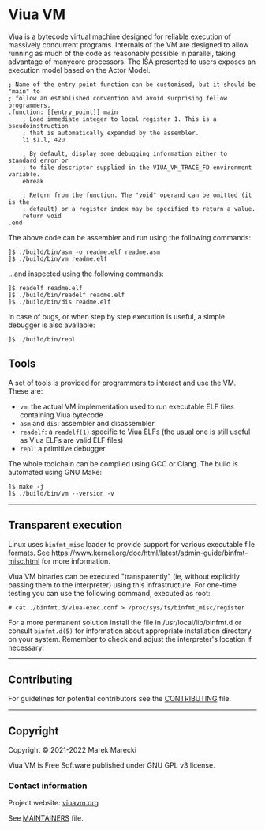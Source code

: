# Viua VM

Viua is a bytecode virtual machine designed for reliable execution of massively
concurrent programs. Internals of the VM are designed to allow running as much
of the code as reasonably possible in parallel, taking advantage of manycore
processors. The ISA presented to users exposes an execution model based on the
Actor Model.

```
; Name of the entry point function can be customised, but it should be "main" to
; follow an established convention and avoid surprising fellow programmers.
.function: [[entry_point]] main
    ; Load immediate integer to local register 1. This is a pseudoinstruction
    ; that is automatically expanded by the assembler.
    li $1.l, 42u

    ; By default, display some debugging information either to standard error or
    ; to file descriptor supplied in the VIUA_VM_TRACE_FD environment variable.
    ebreak

    ; Return from the function. The "void" operand can be omitted (it is the
    ; default) or a register index may be specified to return a value.
    return void
.end
```

The above code can be assembler and run using the following commands:

```
]$ ./build/bin/asm -o readme.elf readme.asm
]$ ./build/bin/vm readme.elf
```

...and inspected using the following commands:

```
]$ readelf readme.elf
]$ ./build/bin/readelf readme.elf
]$ ./build/bin/dis readme.elf
```

In case of bugs, or when step by step execution is useful, a simple debugger is
also available:

```
]$ ./build/bin/repl
```

## Tools

A set of tools is provided for programmers to interact and use the VM. These
are:

- `vm`: the actual VM implementation used to run executable ELF files containing
  Viua bytecode
- `asm` and `dis`: assembler and disassembler
- `readelf`: a `readelf(1)` specific to Viua ELFs (the usual one is still useful
  as Viua ELFs are valid ELF files)
- `repl`: a primitive debugger

The whole toolchain can be compiled using GCC or Clang. The build is automated
using GNU Make:

```
]$ make -j
]$ ./build/bin/vm --version -v
```

--------------------------------------------------------------------------------

## Transparent execution

Linux uses `binfmt_misc` loader to provide support for various executable file
formats. See https://www.kernel.org/doc/html/latest/admin-guide/binfmt-misc.html
for more information.

Viua VM binaries can be executed "transparently" (ie, without explicitly passing
them to the interpreter) using this infrastructure. For one-time testing you can
use the following command, executed as root:

    # cat ./binfmt.d/viua-exec.conf > /proc/sys/fs/binfmt_misc/register

For a more permanent solution install the file in /usr/local/lib/binfmt.d or
consult `binfmt.d(5)` for information about appropriate installation directory
on your system. Remember to check and adjust the interpreter's location if
necessary!

--------------------------------------------------------------------------------

## Contributing

For guidelines for potential contributors see the
[CONTRIBUTING](CONTRIBUTING.markdown) file.

--------------------------------------------------------------------------------

## Copyright

Copyright © 2021-2022 Marek Marecki

Viua VM is Free Software published under GNU GPL v3 license.

### Contact information

Project website: [viuavm.org](http://viuavm.org/)

See [MAINTAINERS](MAINTAINERS.txt) file.
